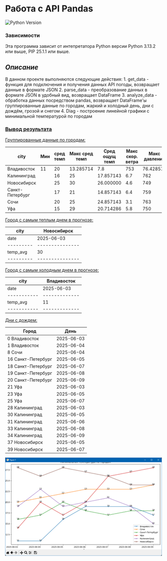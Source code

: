 # Работа с API Pandas 
<!-- описание репозитория -->
<!--Блок информации о репозитории в бейджах-->
![Python Version](https://img.shields.io/badge/python-3.13-blue)
<!--зависимости-->
### Зависимости
Эта программа зависит от интепретатора Python версии Python 3.13.2 или выше, PIP 25.1.1 или выше.
## ***Описание***
В данном проекте выполняются следующие действия:
	1. get_data - функция для подключения и получения данных API погоды, возвращает данные в формате JSON
	2. parse_data - преобразование данных в формате JSON в удобный вид, возвращает DataFrame
	3. analyze_data - обработка данных посредством pandas, возвращает DataFrame'ы 
	   группированные данные по городам, жаркий и холодный день, дни с дождём, грозой и снегом
	4. Diag - построение линейной графики с минимальной температурой по городам
	

### <u>Вывод результата</u>

<u>Группированные данные по городам:</u>

| city            | Мин |сред темп| Макс сред темп|Сред ощущ темп| Макс скор. ветра |Макс давление |Сред влажность|  
|-----------------|-----|---------|---------------|--------------|------------------|--------------|--------------|
| Владивосток     | 11  |   20    |    13.285714  |    7.8       |      753         |    76.428571 |              |
| Калининград     |     |   16    |    25         |   17.857143  |        6.7       |   762        |  61.571429   |
| Новосибирск     |     |   25    |    30         |   26.000000  |        4.6       |   749        |  37.428571   |
| Санкт-Петербург |     |   17    |    21         |   14.857143  |        6.4       |   759        |  61.571429   | 
| Сочи            |     |   20    |    25         |   24.857143  |        3.1       |   763        |  71.000000   |
| Уфа             |     |   15    |    29         |   20.714286  |        5.8       |   750        |  49.285714   | 

<u>Город с самым теплым днем в прогнозе:</u>

|city     |    Новосибирск|
|---------|---------------|
|date     |    2025-06-03 |
|---------|---------------|
|temp_avg |           30  |
|---------|---------------|


<u>Город с самым холодным днем в прогнозе:</u>

|city       | Владивосток |
|-----------|-------------|
|date       | 2025-06-03  |
|-----------|-------------|
|temp_avg   |          11 |
|-----------|-------------|


<u>Дни с дождем:</u>

|              Город |   День      |
|--------------------|-------------|
|0       Владивосток |  2025-06-03 |
|1       Владивосток |  2025-06-04 |
|8              Сочи |  2025-06-04 |
|16  Санкт-Петербург |  2025-06-05 |
|18  Санкт-Петербург |  2025-06-07 |
|19  Санкт-Петербург |  2025-06-08 |
|20  Санкт-Петербург |  2025-06-09 |
|21              Уфа |  2025-06-03 |
|23              Уфа |  2025-06-05 |
|25              Уфа |  2025-06-07 |
|28      Калининград |  2025-06-03 |
|30      Калининград |  2025-06-05 |
|31      Калининград |  2025-06-06 |
|33      Калининград |  2025-06-08 |
|34      Калининград |  2025-06-09 |
|37      Новосибирск |  2025-06-05 |
|39      Новосибирск |  2025-06-07 |


![Граф](/Temp_min.png)			 
